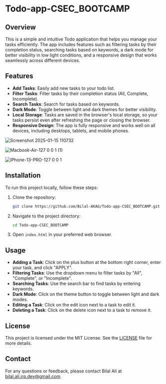 # Todo-app-CSEC_BOOTCAMP


## Overview
This is a simple and intuitive Todo application that helps you manage your tasks efficiently. The app includes features such as filtering tasks by their completion status, searching tasks based on keywords, a dark mode for better visibility in low light conditions, and a responsive design that works seamlessly across different devices.

## Features
- **Add Tasks**: Easily add new tasks to your todo list.
- **Filter Tasks**: Filter tasks by their completion status (All, Complete, Incomplete).
- **Search Tasks**: Search for tasks based on keywords.
- **Dark Mode**: Toggle between light and dark themes for better visibility.
- **Local Storage**: Tasks are saved in the browser's local storage, so your tasks persist even after refreshing the page or closing the browser.
- **Responsive Design**: The app is fully responsive and works well on all devices, including desktops, tablets, and mobile phones.

![Screenshot 2025-01-15 110732](https://github.com/user-attachments/assets/29580650-5b3c-404b-9835-b1b683abe6c3)

![Macbook-Air-127 0 0 1 (1)](https://github.com/user-attachments/assets/6977419c-1528-41ef-a032-87abeda8dc5f)


![iPhone-13-PRO-127 0 0 1](https://github.com/user-attachments/assets/fbc0e873-cf14-473b-8770-64d12d4f1ffa)


## Installation
To run this project locally, follow these steps:

1. Clone the repository:
    ```sh
    git clone https://github.com/Bilal-AKAG/Todo-app-CSEC_BOOTCAMP.git
    ```
2. Navigate to the project directory:
    ```sh
    cd Todo-app-CSEC_BOOTCAMP
    ```
3. Open `index.html` in your preferred web browser.

## Usage
- **Adding a Task**: Click on the plus button at the bottom right corner, enter your task, and click "APPLY".
- **Filtering Tasks**: Use the dropdown menu to filter tasks by "All", "Complete", or "Incomplete".
- **Searching Tasks**: Use the search bar to find tasks by entering keywords.
- **Dark Mode**: Click on the theme button to toggle between light and dark modes.
- **Editing a Task**: Click on the edit icon next to a task to edit it.
- **Deleting a Task**: Click on the delete icon next to a task to remove it.


## License
This project is licensed under the MIT License. See the [LICENSE](LICENSE) file for more details.

## Contact
For any questions or feedback, please contact Bilal Ali at bilal.ali.irp.dev@gmail.com.
